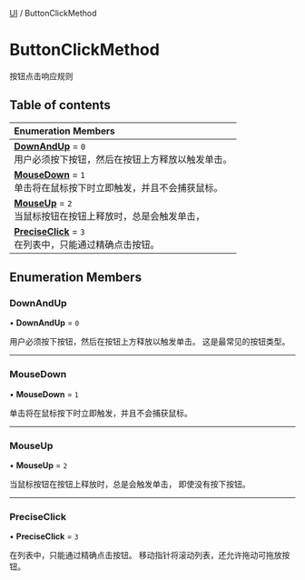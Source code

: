 [UI](../modules/UI.UI.md) / ButtonClickMethod

# ButtonClickMethod <Badge type="tip" text="Enumeration" /> <Score text="ButtonClickMethod" />

按钮点击响应规则

## Table of contents

| Enumeration Members |
| :-----|
| **[DownAndUp](UI.ButtonClickMethod.md#downandup)** = ``0`` <br> 用户必须按下按钮，然后在按钮上方释放以触发单击。|
| **[MouseDown](UI.ButtonClickMethod.md#mousedown)** = ``1`` <br> 单击将在鼠标按下时立即触发，并且不会捕获鼠标。|
| **[MouseUp](UI.ButtonClickMethod.md#mouseup)** = ``2`` <br> 当鼠标按钮在按钮上释放时，总是会触发单击，|
| **[PreciseClick](UI.ButtonClickMethod.md#preciseclick)** = ``3`` <br> 在列表中，只能通过精确点击按钮。|

## Enumeration Members

### DownAndUp <Score text="DownAndUp" /> 

• **DownAndUp** = ``0``

用户必须按下按钮，然后在按钮上方释放以触发单击。
这是最常见的按钮类型。

___

### MouseDown <Score text="MouseDown" /> 

• **MouseDown** = ``1``

单击将在鼠标按下时立即触发，并且不会捕获鼠标。

___

### MouseUp <Score text="MouseUp" /> 

• **MouseUp** = ``2``

当鼠标按钮在按钮上释放时，总是会触发单击，
即使没有按下按钮。

___

### PreciseClick <Score text="PreciseClick" /> 

• **PreciseClick** = ``3``

在列表中，只能通过精确点击按钮。
移动指针将滚动列表，还允许拖动可拖放按钮。
